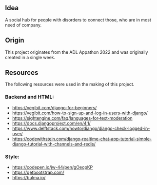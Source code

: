 ## Idea
A social hub for people with disorders to connect those, who are in most need of company.

## Origin
This project originates  from the ADL Appathon 2022 and was originally created in a single week.

## Resources

The following resources were used in the making of this project.

### Backend and HTML:

* https://vegibit.com/django-for-beginners/
* https://vegibit.com/how-to-sign-up-and-log-in-users-with-django/
* https://sightengine.com/faq/languages-for-text-moderation
* https://docs.djangoproject.com/en/4.1/
* https://www.delftstack.com/howto/django/django-check-logged-in-user/
* https://codewithstein.com/django-realtime-chat-app-tutorial-simple-django-tutorial-with-channels-and-redis/

### Style:

* https://codepen.io/jw-44/pen/gOeopKP
* https://getbootstrap.com/
* https://bulma.io/
